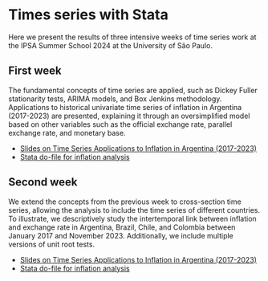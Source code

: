 # Times series with Stata

Here we present the results of three intensive weeks of time series work at the IPSA Summer School 2024 at the University of São Paulo.

## First week

The fundamental concepts of time series are applied, such as Dickey Fuller stationarity tests, ARIMA models, and Box Jenkins methodology. Applications to historical univariate time series of inflation in Argentina (2017-2023) are presented, explaining it through an oversimplified model based on other variables such as the official exchange rate, parallel exchange rate, and monetary base.

* [Slides on Time Series Applications to Inflation in Argentina (2017-2023)](https://github.com/ianbounos/Time-Series-with-Stata/blob/main/Week1_Time_series_Inflation__exchange_rate_and_monetary_base.pdf)
* [Stata do-file for inflation analysis](https://github.com/ianbounos/Time-Series-with-Stata/blob/main/Week1-Inflation-Bounos.do)

## Second week

We extend the concepts from the previous week to cross-section time series, allowing the analysis to include the time series of different countries. To illustrate, we descriptively study the intertemporal link between inflation and exchange rate in Argentina, Brazil, Chile, and Colombia between January 2017 and November 2023. Additionally, we include multiple versions of unit root tests.


* [Slides on Time Series Applications to Inflation in Argentina (2017-2023)](https://github.com/ianbounos/Time-Series-with-Stata/blob/main/Week_2_Introduction_to_cross_section_time_series__Inflation_and_Exchange_Rate.pdf)
* [Stata do-file for inflation analysis](https://github.com/ianbounos/Time-Series-with-Stata/blob/main/Week2_Cross-section_Times_Series_Inflation.do)
